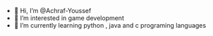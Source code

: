 - 👋 Hi, I’m @Achraf-Youssef
- 👀 I’m interested in game development
- 🌱 I’m currently learning python , java and c programing languages

<!---
Achraf-Youssef/Achraf-Youssef is a ✨ special ✨ repository because its `README.md` (this file) appears on your GitHub profile.
You can click the Preview link to take a look at your changes.
--->
